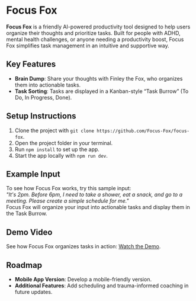 # Focus Fox

**Focus Fox** is a friendly AI-powered productivity tool designed to help users organize their thoughts and prioritize tasks. Built for people with ADHD, mental health challenges, or anyone needing a productivity boost, Focus Fox simplifies task management in an intuitive and supportive way.

## Key Features
- **Brain Dump**: Share your thoughts with Finley the Fox, who organizes them into actionable tasks.  
- **Task Sorting**: Tasks are displayed in a Kanban-style “Task Burrow” (To Do, In Progress, Done).  

## Setup Instructions
1. Clone the project with `git clone https://github.com/Focus-Fox/focus-fox`.  
2. Open the project folder in your terminal.  
3. Run `npm install` to set up the app.  
4. Start the app locally with `npm run dev`.  

## Example Input
To see how Focus Fox works, try this sample input:  
_"It's 2pm. Before 6pm, I need to take a shower, eat a snack, and go to a meeting. Please create a simple schedule for me."_  
Focus Fox will organize your input into actionable tasks and display them in the Task Burrow.

## Demo Video
See how Focus Fox organizes tasks in action: [Watch the Demo](https://youtu.be/sR8jJ10IKKQ).  

## Roadmap
- **Mobile App Version**: Develop a mobile-friendly version.  
- **Additional Features**: Add scheduling and trauma-informed coaching in future updates.  
